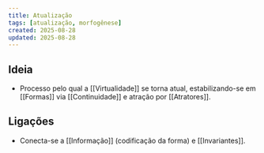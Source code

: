 ```yaml
---
title: Atualização
tags: [atualização, morfogênese]
created: 2025-08-28
updated: 2025-08-28
---
```


## Ideia
- Processo pelo qual a [[Virtualidade]] se torna atual, estabilizando-se em [[Formas]] via [[Continuidade]] e atração por [[Atratores]].

## Ligações
- Conecta-se a [[Informação]] (codificação da forma) e [[Invariantes]].

